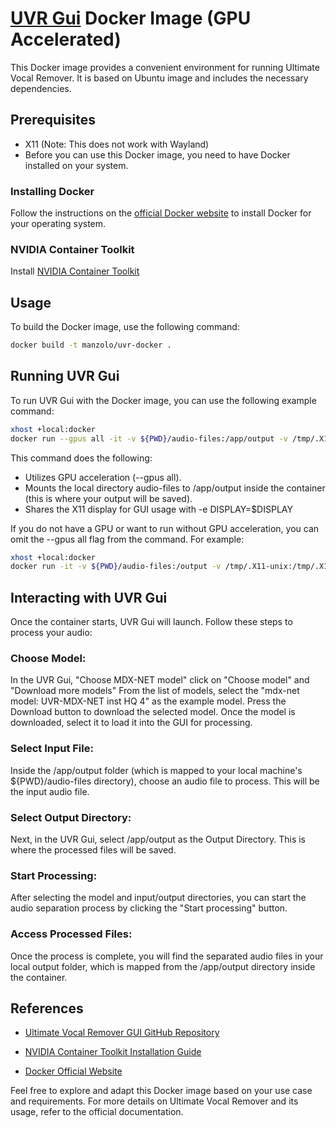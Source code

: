 # [UVR Gui](https://github.com/Anjok07/ultimatevocalremovergui) Docker Image (GPU Accelerated)

This Docker image provides a convenient environment for running Ultimate Vocal Remover.
It is based on Ubuntu image and includes the necessary dependencies.

## Prerequisites
- X11 (Note: This does not work with Wayland)
- Before you can use this Docker image, you need to have Docker installed on your system.

### Installing Docker

Follow the instructions on the [official Docker website](https://docs.docker.com/get-docker/) to install Docker for your operating system.

### NVIDIA Container Toolkit

Install [NVIDIA Container Toolkit](https://docs.nvidia.com/datacenter/cloud-native/container-toolkit/latest/install-guide.html)

## Usage
To build the Docker image, use the following command:

```bash
docker build -t manzolo/uvr-docker .
```

## Running UVR Gui
To run UVR Gui with the Docker image, you can use the following example command:

```bash
xhost +local:docker
docker run --gpus all -it -v ${PWD}/audio-files:/app/output -v /tmp/.X11-unix:/tmp/.X11-unix -e DISPLAY=$DISPLAY manzolo/uvr-docker
```
This command does the following:

- Utilizes GPU acceleration (--gpus all).
- Mounts the local directory audio-files to /app/output inside the container (this is where your output will be saved).
- Shares the X11 display for GUI usage with -e DISPLAY=$DISPLAY
    
If you do not have a GPU or want to run without GPU acceleration, you can omit the --gpus all flag from the command. For example:
```bash
xhost +local:docker
docker run -it -v ${PWD}/audio-files:/output -v /tmp/.X11-unix:/tmp/.X11-unix -e DISPLAY=$DISPLAY manzolo/uvr-docker
```

## Interacting with UVR Gui

Once the container starts, UVR Gui will launch. Follow these steps to process your audio:

### Choose Model:
  In the UVR Gui, "Choose MDX-NET model" click on "Choose model" and "Download more models"
  From the list of models, select the "mdx-net model: UVR-MDX-NET inst HQ 4" as the example model.
  Press the Download button to download the selected model.
  Once the model is downloaded, select it to load it into the GUI for processing.

### Select Input File:
Inside the /app/output folder (which is mapped to your local machine's ${PWD}/audio-files directory), choose an audio file to process. This will be the input audio file.

### Select Output Directory:
Next, in the UVR Gui, select /app/output as the Output Directory. This is where the processed files will be saved.

### Start Processing:
After selecting the model and input/output directories, you can start the audio separation process by clicking the "Start processing" button.
    
### Access Processed Files:
Once the process is complete, you will find the separated audio files in your local output folder, which is mapped from the /app/output directory inside the container.

## References
- [Ultimate Vocal Remover GUI GitHub Repository](https://github.com/Anjok07/ultimatevocalremovergui)

- [NVIDIA Container Toolkit Installation Guide](https://docs.nvidia.com/datacenter/cloud-native/container-toolkit/latest/install-guide.html)

- [Docker Official Website](https://docs.docker.com/get-docker/)

Feel free to explore and adapt this Docker image based on your use case and requirements. For more details on Ultimate Vocal Remover and its usage, refer to the official documentation.
